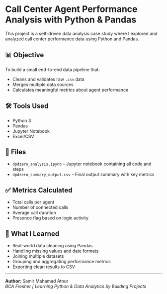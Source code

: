 # Call Center Agent Performance Analysis with Python & Pandas

This project is a self-driven data analysis case study where I explored and analyzed call center performance data using Python and Pandas.

## 📊 Objective
To build a small end-to-end data pipeline that:
- Cleans and validates raw `.csv` data
- Merges multiple data sources
- Calculates meaningful metrics about agent performance

## 🛠 Tools Used
- Python 3
- Pandas
- Jupyter Notebook
- Excel/CSV

## 📁 Files
- `dpdzero_analysis.ipynb` – Jupyter notebook containing all code and steps
- `dpdzero_summary_output.csv` – Final output summary with key metrics

## ✅ Metrics Calculated
- Total calls per agent
- Number of connected calls
- Average call duration
- Presence flag based on login activity

## 🧠 What I Learned
- Real-world data cleaning using Pandas
- Handling missing values and date formats
- Joining multiple datasets
- Grouping and aggregating performance metrics
- Exporting clean results to CSV

---

**Author:** Samir Mahamad Atnur  
*BCA Fresher | Learning Python & Data Analytics by Building Projects*